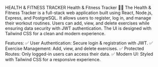 HEALTH & FITNESS TRACKER
Health & Fitness Tracker 🏋️‍♂️
The Health & Fitness Tracker is a full-stack web application built using React, Node.js, Express, and PostgreSQL. It allows users to register, log in, and manage their workout routines. Users can add, view, and delete exercises while ensuring data security with JWT authentication. The UI is designed with Tailwind CSS for a clean and modern experience.

Features:
✅ User Authentication: Secure login & registration with JWT.
✅ Exercise Management: Add, view, and delete exercises.
✅ Protected Routes: Only logged-in users can access their data.
✅ Modern UI: Styled with Tailwind CSS for a responsive experience.
